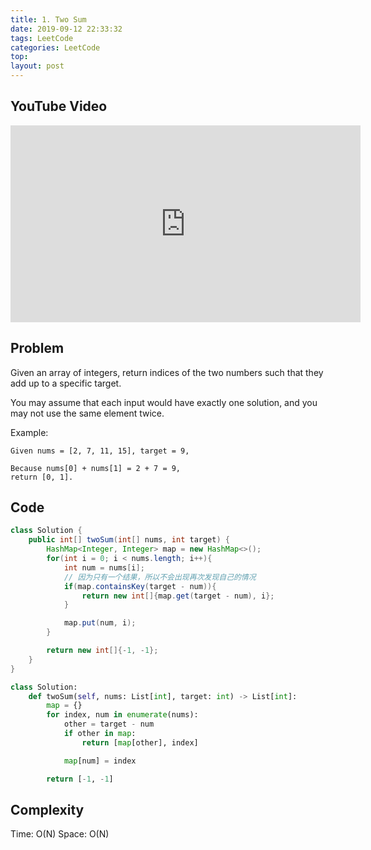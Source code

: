 ```yaml
---
title: 1. Two Sum
date: 2019-09-12 22:33:32
tags: LeetCode
categories: LeetCode
top:
layout: post
---
```


## YouTube Video

<iframe width="560" height="315" src="https://www.youtube.com/embed/v5XssGxx60U" frameborder="0" allow="accelerometer; autoplay; encrypted-media; gyroscope; picture-in-picture" allowfullscreen></iframe>

## Problem

Given an array of integers, return indices of the two numbers such that they add up to a specific target.

You may assume that each input would have exactly one solution, and you may not use the same element twice.

Example:

```
Given nums = [2, 7, 11, 15], target = 9,

Because nums[0] + nums[1] = 2 + 7 = 9,
return [0, 1].
```

## Code

```java
class Solution {
    public int[] twoSum(int[] nums, int target) {
        HashMap<Integer, Integer> map = new HashMap<>();
        for(int i = 0; i < nums.length; i++){
            int num = nums[i];
            // 因为只有一个结果，所以不会出现再次发现自己的情况
            if(map.containsKey(target - num)){
                return new int[]{map.get(target - num), i};
            }

            map.put(num, i);
        }

        return new int[]{-1, -1};
    }
}
```

```python
class Solution:
    def twoSum(self, nums: List[int], target: int) -> List[int]:
        map = {}
        for index, num in enumerate(nums):
            other = target - num
            if other in map:
                return [map[other], index]

            map[num] = index

        return [-1, -1]
```

## Complexity

Time: O(N)
Space: O(N)

